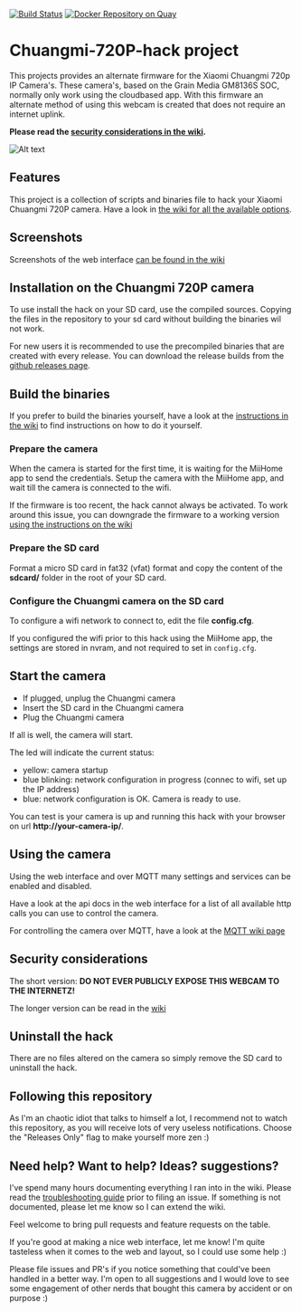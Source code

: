 [![Build Status](https://travis-ci.org/fliphess/chuangmi-720p-hack.svg?branch=master)](https://travis-ci.org/fliphess/chuangmi-720p-hack)
[![Docker Repository on Quay](https://quay.io/repository/fliphess/chuangmi-720p-hack/status "Docker Repository on Quay")](https://quay.io/repository/fliphess/chuangmi-720p-hack)

# Chuangmi-720P-hack project

This projects provides an alternate firmware for the Xiaomi Chuangmi 720p IP Camera's.
These camera's, based on the Grain Media GM8136S SOC, normally only work using the cloudbased app.
With this firmware an alternate method of using this webcam is created that does not require an internet uplink.

**Please read the [security considerations in the wiki](https://github.com/fliphess/chuangmi-720p-hack/wiki/Security-Considerations).**

![Alt text](https://github.com/fliphess/chuangmi-720p-hack/raw/master/sdcard/firmware/www/public/static/images/chuangmi.jpg "Chuangmi 720P camera")


## Features

This project is a collection of scripts and binaries file to hack your Xiaomi Chuangmi 720P camera.
Have a look in [the wiki for all the available options](https://github.com/fliphess/chuangmi-720p-hack/wiki).

## Screenshots

Screenshots of the web interface [can be found in the wiki](https://github.com/fliphess/chuangmi-720p-hack/wiki/Screenshots)


## Installation on the Chuangmi 720P camera

To use install the hack on your SD card, use the compiled sources.
Copying the files in the repository to your sd card without building the binaries wil not work.


For new users it is recommended to use the precompiled binaries that are created with every release.
You can download the release builds from the [github releases page](https://github.com/fliphess/chuangmi-720p-hack/releases).


## Build the binaries

If you prefer to build the binaries yourself, have a look at the [instructions in the wiki](https://github.com/fliphess/chuangmi-720p-hack/wiki/How-to-build-the-binaries-for-the-webcam-hack) to find instructions on how to do it yourself.

### Prepare the camera

When the camera is started for the first time, it is waiting for the MiiHome app to send the credentials.
Setup the camera with the MiiHome app, and wait till the camera is connected to the wifi.

If the firmware is too recent, the hack cannot always be activated.
To work around this issue, you can downgrade the firmware to a working version [using the instructions on the wiki](https://github.com/fliphess/chuangmi-720p-hack/wiki/Flashing-the-U-boot-firmware-to-an-older-version-when-the-hack-is-not-working)


### Prepare the SD card

Format a micro SD card in fat32 (vfat) format and copy the content of the **sdcard/** folder in the root of your SD card.


### Configure the Chuangmi camera on the SD card

To configure a wifi network to connect to, edit the file **config.cfg**.

If you configured the wifi prior to this hack using the MiiHome app, the settings are stored in nvram, and not required to set in `config.cfg`.


## Start the camera

* If plugged, unplug the Chuangmi camera
* Insert the SD card in the Chuangmi camera
* Plug the Chuangmi camera

If all is well, the camera will start.

The led will indicate the current status:

* yellow: camera startup
* blue blinking: network configuration in progress (connec to wifi, set up the IP address)
* blue: network configuration is OK. Camera is ready to use.

You can test is your camera is up and running this hack with your browser on url **http://your-camera-ip/**.


## Using the camera

Using the web interface and over MQTT many settings and services can be enabled and disabled.

Have a look at the api docs in the web interface for a list of all available http calls you can use to control the camera.

For controlling the camera over MQTT, have a look at the [MQTT wiki page](https://github.com/fliphess/chuangmi-720p-hack/wiki/Configuring-MQTT)


## Security considerations

The short version: **DO NOT EVER PUBLICLY EXPOSE THIS WEBCAM TO THE INTERNETZ!**

The longer version can be read in the [wiki](https://github.com/fliphess/chuangmi-720p-hack/wiki/Security-Considerations)


## Uninstall the hack

There are no files altered on the camera so simply remove the SD card to uninstall the hack.


## Following this repository

As I'm an chaotic idiot that talks to himself a lot, I recommend not to watch this repository, as you will receive lots of very useless notifications.
Choose the "Releases Only" flag to make yourself more zen :)


## Need help? Want to help? Ideas? suggestions?

I've spend many hours documenting everything I ran into in the wiki. Please read the [troubleshooting guide](https://github.com/fliphess/chuangmi-720p-hack/wiki/Troubleshooting) prior to filing an issue.
If something is not documented, please let me know so I can extend the wiki.

Feel welcome to bring pull requests and feature requests on the table.

If you're good at making a nice web interface, let me know! I'm quite tasteless when it comes to the web and layout, so I could use some help :)

Please file issues and PR's if you notice something that could've been handled in a better way.
I'm open to all suggestions and I would love to see some engagement of other nerds that bought this camera by accident or on purpose :)


